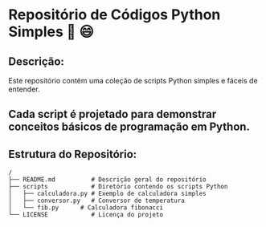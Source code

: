 # Repositório de Códigos Python Simples :tada: :smile: 

## Descrição:
 Este repositório contém uma coleção de scripts Python simples e fáceis de entender. 
## Cada script é projetado para demonstrar conceitos básicos de programação em Python.

## Estrutura do Repositório:
 ```
/
 ├── README.md          # Descrição geral do repositório
 ├── scripts            # Diretório contendo os scripts Python
 │   ├── calculadora.py # Exemplo de calculadora simples
 │   ├── conversor.py   # Conversor de temperatura
 │   └── fib.py 	 # Calculadora fibonacci
 └── LICENSE            # Licença do projeto
```

